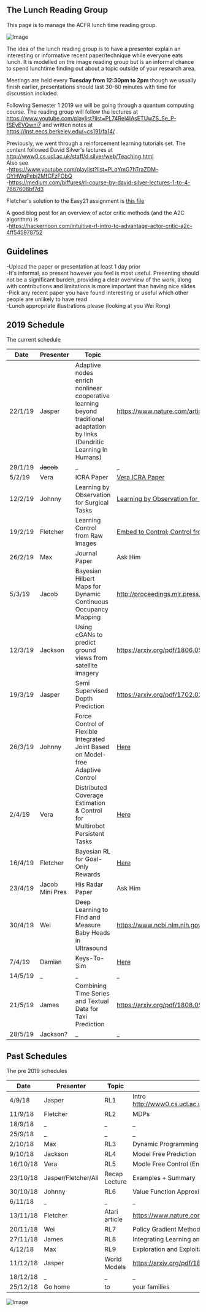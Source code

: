 ## The Lunch Reading Group

This page is to manage the ACFR lunch time reading group. 

![Image](walle.jpg)

The idea of the lunch reading group is to have a presenter explain an interesting or informative recent paper/technique while everyone eats lunch. It is modelled on the image reading group but is an informal chance to spend lunchtime finding out about a topic outside of your research area.

Meetings are held every **Tuesday from 12:30pm to 2pm** though we usually finish earlier, presentations should last 30-60 minutes with time for discussion included.

Following Semester 1 2019 we will be going through a quantum computing course. The reading group will follow the lectures at https://www.youtube.com/playlist?list=PL74Rel4IAsETUwZS_Se_P-fSEyEVQwni7 and written notes at https://inst.eecs.berkeley.edu/~cs191/fa14/ .

Previously, we went through a reinforcement learning tutorials set. The content followed David Silver's lectures at http://www0.cs.ucl.ac.uk/staff/d.silver/web/Teaching.html  
Also see  
-https://www.youtube.com/playlist?list=PLqYmG7hTraZDM-OYHWgPebj2MfCFzFObQ  
-https://medium.com/biffures/rl-course-by-david-silver-lectures-1-to-4-7667608bf7d3  

Fletcher's solution to the Easy21 assignment is [this file](files/easy21.py)

A good blog post for an overview of actor critic methods (and the A2C algorithm) is  
-https://hackernoon.com/intuitive-rl-intro-to-advantage-actor-critic-a2c-4ff545978752 

## Guidelines
-Upload the paper or presentation at least 1 day prior  
-It's informal, so present however you feel is most useful. Presenting should not be a significant burden, providing a clear overview of the work, along with contributions and limitations is more important than having nice slides  
-Pick any recent paper you have found interesting or useful which other people are unlikely to have read  
-Lunch appropriate illustrations please (looking at you Wei Rong)  

## 2019 Schedule
The current schedule

| Date  | Presenter | Topic | Link |
| ------------- | ------------- | ------------- | ------------- |
| 22/1/19 | Jasper | Adaptive nodes enrich nonlinear cooperative learning beyond traditional adaptation by links (Dendritic Learning In Humans) | https://www.nature.com/articles/s41598-018-23471-7 |
| 29/1/19 | ~~Jacob~~ | _ | _ |
| 5/2/19 | Vera | ICRA Paper | [Vera ICRA Paper](files/Vera_ICRA_v1.pdf) |
| 12/2/19 | Johnny | Learning by Observation for Surgical Tasks | [Learning by Observation for Surgical Tasks](files/DaVinciICRA2015.pdf),  [Slides](files/JohnnySlidesFeb.pdf) |
| 19/2/19 | Fletcher | Learning Control from Raw Images | [Embed to Control; Control from raw images](http://papers.nips.cc/paper/5964-embed-to-control-a-locally-linear-latent-dynamics-model-for-control-from-raw-images.pdf?fbclid=IwAR2SbC_nI3CFBRt6q54uef1opjgSi8UDlt5pULv9rKZQNmCUXY1AZ9tS6Qk) |
| 26/2/19 | Max | Journal Paper | Ask Him |
| 5/3/19 | Jacob | Bayesian Hilbert Maps for Dynamic Continuous Occupancy Mapping | http://proceedings.mlr.press/v78/senanayake17a/senanayake17a.pdf |
| 12/3/19 | Jackson | Using cGANs to predict ground views from satellite imagery | https://arxiv.org/pdf/1806.05129.pdf |
| 19/3/19 | Jasper | Semi Supervised Depth Prediction | https://arxiv.org/pdf/1702.02706.pdf |
| 26/3/19 | Johnny | Force Control of Flexible Integrated Joint Based on Model-free Adaptive Control | [Here](files/Model_Free_Joint_Force_Control.pdf) |
| 2/4/19 | Vera | Distributed Coverage Estimation & Control for Multirobot Persistent Tasks | [Here](files/DistributedCoverageControl.pdf) |
| 16/4/19 | Fletcher | Bayesian RL for Goal-Only Rewards | [Here](files/Bayesian_RL_For_Goal_Rewards.pdf) |
| 23/4/19 | Jacob Mini Pres | His Radar Paper | Ask Him |
| 30/4/19 | Wei | Deep Learning to Find and Measure Baby Heads in Ultrasound | https://www.ncbi.nlm.nih.gov/pubmed/30573305 |
| 7/4/19 | Damian | Keys-To-Sim | [Here](files/KeysToSim.pdf) |
| 14/5/19 | _ | _ | _ |
| 21/5/19 | James | Combining Time Series and Textual Data for Taxi Prediction | https://arxiv.org/pdf/1808.05535.pdf |
| 28/5/19 | Jackson? | _ | _ |


## Past Schedules
The pre 2019 schedules

| Date  | Presenter | Topic | Link |
| ------------- | ------------- | ------------- | ------------- |
| 4/9/18 | Jasper | RL1 | Intro http://www0.cs.ucl.ac.uk/staff/d.silver/web/Teaching.html |
| 11/9/18 | Fletcher | RL2 | MDPs |
| 18/9/18 | _ | _ | _ |
| 25/9/18 | _ | _ | _ |
| 2/10/18 | Max | RL3 | Dynamic Programming |
| 9/10/18 | Jackson | RL4 | Model Free Prediction |
| 16/10/18 | Vera | RL5 | Modle Free Control (End of part 1, reassess schedule)| 
| 23/10/18 | Jasper/Fletcher/All | Recap Lecture | Examples + Summary |
| 30/10/18 | Johnny | RL6 | Value Function Approximation |
| 6/11/18 | _ | _ | _ |
| 13/11/18 | Fletcher | Atari article | https://www.nature.com/articles/nature14236.pdf |
| 20/11/18 | Wei | RL7 | Policy Gradient Methods |
| 27/11/18 | James | RL8 | Integrating Learning and Planning |
| 4/12/18 | Max | RL9 | Exploration and Exploitation |
| 11/12/18 | Jasper | World Models | https://arxiv.org/pdf/1803.10122.pdf |
| 18/12/18 | _ | _ | _ |
| 25/12/18 | Go home | to | your families |

![Image](old_schedule.png)
